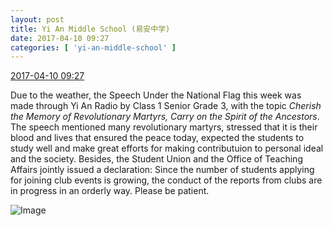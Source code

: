 ```yaml
---
layout: post
title: Yi An Middle School (易安中学)
date: 2017-04-10 09:27
categories: [ 'yi-an-middle-school' ]
---
```


<div class="weibo-info">
  <a href="http://weibo.com/6074218720/EDPd2m00s">2017-04-10 09:27</a>
</div>

Due to the weather, the Speech Under the National Flag this week was made through Yi An Radio by Class 1 Senior Grade 3, with the topic *Cherish the Memory of Revolutionary Martyrs, Carry on the Spirit of the Ancestors*. The speech mentioned many revolutionary martyrs, stressed that it is their blood and lives that ensured the peace today, expected the students to study well and make great efforts for making contributuion to personal ideal and the society. Besides, the Student Union and the Office of Teaching Affairs jointly issued a declaration: Since the number of students applying for joining club events is growing, the conduct of the reports from clubs are in progress in an orderly way. Please be patient.

<!-- more -->

![Image](https://wx4.sinaimg.cn/mw690/006D4NLGgy1feh25yrcb1j30zk0nkq4u.jpg)
